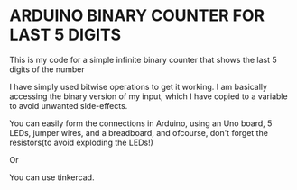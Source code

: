 # ARDUINO BINARY COUNTER FOR LAST 5 DIGITS 

This is my code for a simple infinite binary counter that shows the last 5 digits of the number

I have simply used bitwise operations to get it working.
I am basically accessing the binary version of my input, which I have copied to a variable to avoid unwanted side-effects.

You can easily form the connections in Arduino, using an Uno board, 5 LEDs, jumper wires, and a breadboard, and ofcourse, 
don't forget the resistors(to avoid exploding the LEDs!)

Or

You can use tinkercad.
